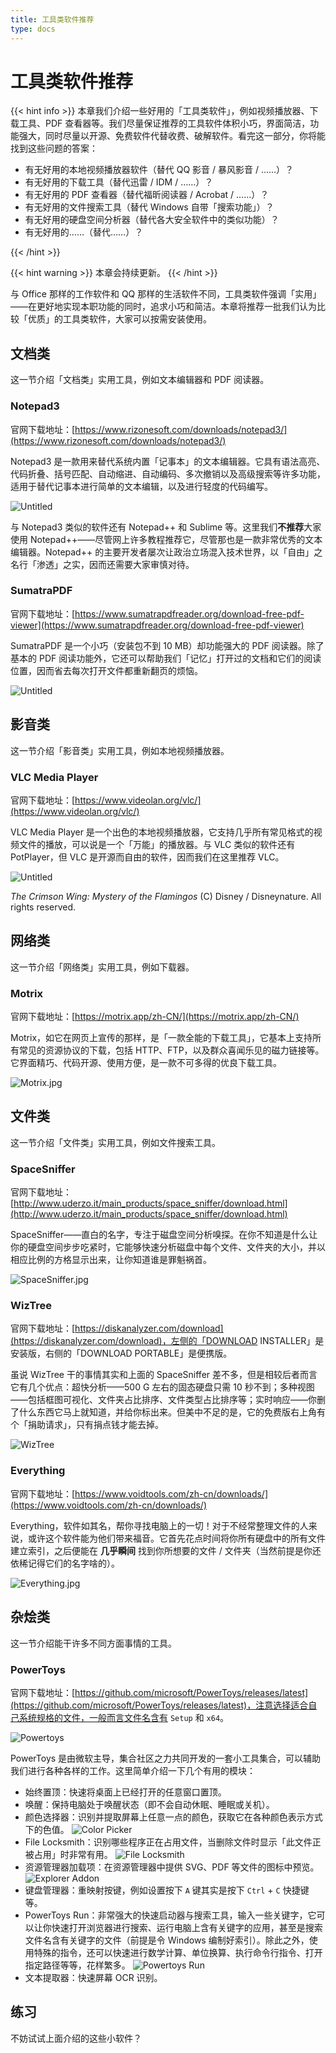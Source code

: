```yaml
---
title: 工具类软件推荐
type: docs
---
```


# 工具类软件推荐

{{< hint info >}}
本章我们介绍一些好用的「工具类软件」，例如视频播放器、下载工具、PDF 查看器等。我们尽量保证推荐的工具软件体积小巧，界面简洁，功能强大，同时尽量以开源、免费软件代替收费、破解软件。看完这一部分，你将能找到这些问题的答案：

- 有无好用的本地视频播放器软件（替代 QQ 影音 / 暴风影音 / ……）？
- 有无好用的下载工具（替代迅雷 / IDM / ……）？
- 有无好用的 PDF 查看器（替代福昕阅读器 / Acrobat / ……）？
- 有无好用的文件搜索工具（替代 Windows 自带「搜索功能」）？
- 有无好用的硬盘空间分析器（替代各大安全软件中的类似功能）？
- 有无好用的……（替代……）？

{{< /hint >}}

{{< hint warning >}}
本章会持续更新。
{{< /hint >}}

与 Office 那样的工作软件和 QQ 那样的生活软件不同，工具类软件强调「实用」——在更好地实现本职功能的同时，追求小巧和简洁。本章将推荐一批我们认为比较「优质」的工具类软件，大家可以按需安装使用。

## 文档类

这一节介绍「文档类」实用工具，例如文本编辑器和 PDF 阅读器。

### Notepad3

官网下载地址：[https://www.rizonesoft.com/downloads/notepad3/](https://www.rizonesoft.com/downloads/notepad3/)

Notepad3 是一款用来替代系统内置「记事本」的文本编辑器。它具有语法高亮、代码折叠、括号匹配、自动缩进、自动编码、多次撤销以及高级搜索等许多功能，适用于替代记事本进行简单的文本编辑，以及进行轻度的代码编写。

![Untitled](tools-software/Untitled.png)

与 Notepad3 类似的软件还有 Notepad++ 和 Sublime 等。这里我们**不推荐**大家使用 Notepad++——尽管网上许多教程推荐它，尽管那也是一款非常优秀的文本编辑器。Notepad++ 的主要开发者屡次让政治立场混入技术世界，以「自由」之名行「渗透」之实，因而还需要大家审慎对待。

### SumatraPDF

官网下载地址：[https://www.sumatrapdfreader.org/download-free-pdf-viewer](https://www.sumatrapdfreader.org/download-free-pdf-viewer)

SumatraPDF 是一个小巧（安装包不到 10 MB）却功能强大的 PDF 阅读器。除了基本的 PDF 阅读功能外，它还可以帮助我们「记忆」打开过的文档和它们的阅读位置，因而省去每次打开文件都重新翻页的烦恼。

![Untitled](tools-software/Untitled%201.png)

## 影音类

这一节介绍「影音类」实用工具，例如本地视频播放器。

### VLC Media Player

官网下载地址：[https://www.videolan.org/vlc/](https://www.videolan.org/vlc/)

VLC Media Player 是一个出色的本地视频播放器，它支持几乎所有常见格式的视频文件的播放，可以说是一个「万能」的播放器。与 VLC 类似的软件还有 PotPlayer，但 VLC 是开源而自由的软件，因而我们在这里推荐 VLC。

![Untitled](tools-software/Untitled%202.png)

*The Crimson Wing: Mystery of the Flamingos* (C) Disney / Disneynature. All rights reserved.

## 网络类

这一节介绍「网络类」实用工具，例如下载器。

### Motrix

官网下载地址：[https://motrix.app/zh-CN/](https://motrix.app/zh-CN/)

Motrix，如它在网页上宣传的那样，是「一款全能的下载工具」，它基本上支持所有常见的资源协议的下载，包括 HTTP、FTP，以及群众喜闻乐见的磁力链接等。它界面精巧、代码开源、使用方便，是一款不可多得的优良下载工具。

![Motrix.jpg](tools-software/Motrix.jpg)

## 文件类

这一节介绍「文件类」实用工具，例如文件搜索工具。

### SpaceSniffer

官网下载地址：[http://www.uderzo.it/main_products/space_sniffer/download.html](http://www.uderzo.it/main_products/space_sniffer/download.html)

SpaceSniffer——直白的名字，专注于磁盘空间分析嗅探。在你不知道是什么让你的硬盘空间步步吃紧时，它能够快速分析磁盘中每个文件、文件夹的大小，并以相应比例的方格显示出来，让你知道谁是罪魁祸首。

![SpaceSniffer.jpg](tools-software/SpaceSniffer.jpg)

### WizTree

官网下载地址：[https://diskanalyzer.com/download](https://diskanalyzer.com/download)，左侧的「DOWNLOAD INSTALLER」是安装版，右侧的「DOWNLOAD PORTABLE」是便携版。

虽说 WizTree 干的事情其实和上面的 SpaceSniffer 差不多，但是相较后者而言它有几个优点：超快分析——500 G 左右的固态硬盘只需 10 秒不到；多种视图——包括框图可视化、文件夹占比排序、文件类型占比排序等；实时响应——你删了什么东西它马上就知道，并给你标出来。但美中不足的是，它的免费版右上角有个「捐助请求」，只有捐点钱才能去掉。

![WizTree](tools-software/WizTree.png)

### Everything

官网下载地址：[https://www.voidtools.com/zh-cn/downloads/](https://www.voidtools.com/zh-cn/downloads/)

Everything，软件如其名，帮你寻找电脑上的一切！对于不经常整理文件的人来说，或许这个软件能为他们带来福音。它首先花点时间将你所有硬盘中的所有文件建立索引，之后便能在 **几乎瞬间** 找到你所想要的文件 / 文件夹（当然前提是你还依稀记得它们的名字啥的）。

![Everything.jpg](tools-software/Everything.jpg)

## 杂烩类

这一节介绍能干许多不同方面事情的工具。

### PowerToys

官网下载地址：[https://github.com/microsoft/PowerToys/releases/latest](https://github.com/microsoft/PowerToys/releases/latest)，注意选择适合自己系统规格的文件，一般而言文件名含有 `Setup` 和 `x64`。

![Powertoys](tools-software/PowerToys.png)

PowerToys 是由微软主导，集合社区之力共同开发的一套小工具集合，可以辅助我们进行各种各样的工作。这里简单介绍一下几个有用的模块：
- 始终置顶：快速将桌面上已经打开的任意窗口置顶。
- 唤醒：保持电脑处于唤醒状态（即不会自动休眠、睡眠或关机）。
- 颜色选择器：识别并提取屏幕上任意一点的颜色，获取它在各种颜色表示方式下的色值。
  ![Color Picker](tools-software/Color_Picker.png)
- File Locksmith：识别哪些程序正在占用文件，当删除文件时显示「此文件正被占用」时非常有用。
  ![File Locksmith](tools-software/File_Locksmith.png)
- 资源管理器加载项：在资源管理器中提供 SVG、PDF 等文件的图标中预览。
  ![Explorer Addon](tools-software/Explorer_Addon.png)
- 键盘管理器：重映射按键，例如设置按下 `A` 键其实是按下 `Ctrl` + `C` 快捷键等。
- PowerToys Run：非常强大的快速启动器与搜索工具，输入一些关键字，它可以让你快速打开浏览器进行搜索、运行电脑上含有关键字的应用，甚至是搜索文件名含有关键字的文件（前提是令 Windows 编制好索引）。除此之外，使用特殊的指令，还可以快速进行数学计算、单位换算、执行命令行指令、打开指定路径等等，花样繁多。
  ![Powertoys Run](tools-software/Powertoys_Run.png)
- 文本提取器：快速屏幕 OCR 识别。

## 练习

不妨试试上面介绍的这些小软件？